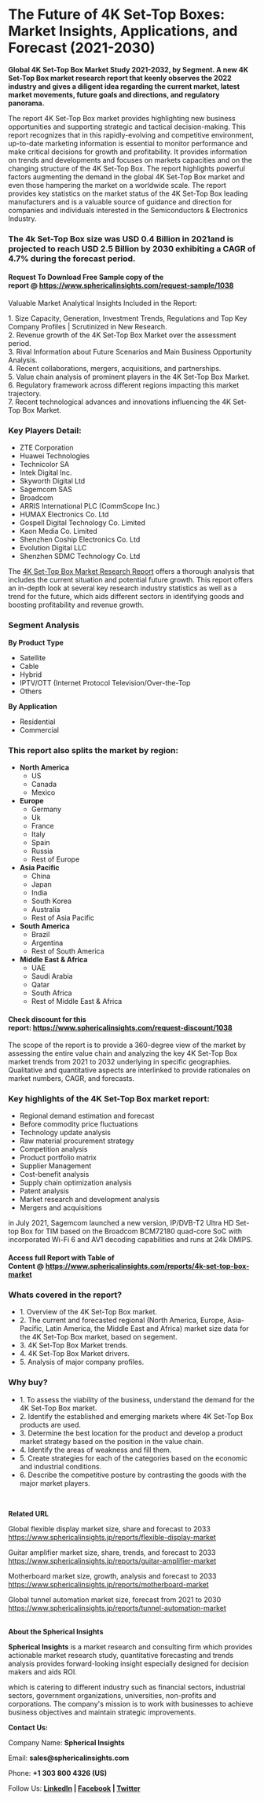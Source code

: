 <h1>The Future of 4K Set-Top Boxes: Market Insights, Applications, and Forecast (2021-2030)</h1>
<p><strong>Global 4K Set-Top Box Market Study 2021-2032, by Segment. A new 4K Set-Top Box market research report that keenly observes the 2022 industry and gives a diligent idea regarding the current market, latest market movements, future goals and directions, and regulatory panorama.</strong></p>
<p>The report 4K Set-Top Box market provides highlighting new business opportunities and supporting strategic and tactical decision-making. This report recognizes that in this rapidly-evolving and competitive environment, up-to-date marketing information is essential to monitor performance and make critical decisions for growth and profitability. It provides information on trends and developments and focuses on markets capacities and on the changing structure of the 4K Set-Top Box. The report highlights powerful factors augmenting the demand in the global 4K Set-Top Box market and even those hampering the market on a worldwide scale. The report provides key statistics on the market status of the 4K Set-Top Box leading manufacturers and is a valuable source of guidance and direction for companies and individuals interested in the Semiconductors &amp; Electronics Industry.</p>
<h3>The 4k Set-Top Box size was USD 0.4 Billion in 2021and is projected to reach USD 2.5 Billion by 2030 exhibiting a CAGR of 4.7% during the forecast period.</h3>
<h4>Request To Download Free Sample copy of the report&nbsp;@&nbsp;<a href="https://www.sphericalinsights.com/request-sample/1038" target="_blank" rel="noopener">https://www.sphericalinsights.com/request-sample/1038</a></h4>
<p>Valuable Market Analytical Insights Included in the Report:</p>
<p>1. Size Capacity, Generation, Investment Trends, Regulations and Top Key Company Profiles | Scrutinized in New Research.<br />2. Revenue growth of the 4K Set-Top Box Market over the assessment period.<br />3. Rival Information about Future Scenarios and Main Business Opportunity Analysis.<br />4. Recent collaborations, mergers, acquisitions, and partnerships.<br />5. Value chain analysis of prominent players in the 4K Set-Top Box Market.<br />6. Regulatory framework across different regions impacting this market trajectory.<br />7. Recent technological advances and innovations influencing the 4K Set-Top Box Market.</p>
<h3><strong>Key Players Detail:</strong></h3>
<ul>
<li>ZTE Corporation</li>
<li>Huawei Technologies</li>
<li>Technicolor SA</li>
<li>Intek Digital Inc.</li>
<li>Skyworth Digital Ltd</li>
<li>Sagemcom SAS</li>
<li>Broadcom</li>
<li>ARRIS International PLC (CommScope Inc.)</li>
<li>HUMAX Electronics Co. Ltd</li>
<li>Gospell Digital Technology Co. Limited</li>
<li>Kaon Media Co. Limited</li>
<li>Shenzhen Coship Electronics Co. Ltd</li>
<li>Evolution Digital LLC</li>
<li>Shenzhen SDMC Technology Co. Ltd</li>
</ul>
<p>The&nbsp;<a href="https://wordhtml.com/">4K Set-Top Box Market Research Report</a>&nbsp;offers a thorough analysis that includes the current situation and potential future growth. This report offers an in-depth look at several key research industry statistics as well as a trend for the future, which aids different sectors in identifying goods and boosting profitability and revenue growth.</p>
<h3><strong>Segment Analysis</strong></h3>
<p><strong>By Product Type</strong></p>
<ul>
<li>Satellite</li>
<li>Cable</li>
<li>Hybrid</li>
<li>IPTV/OTT (Internet Protocol Television/Over-the-Top</li>
<li>Others</li>
</ul>
<p><strong>By Application</strong></p>
<ul>
<li>Residential</li>
<li>Commercial</li>
</ul>
<h3><strong>This report also splits the market by region:</strong></h3>
<ul>
<li><strong>North America</strong>
<ul>
<li>US</li>
<li>Canada</li>
<li>Mexico</li>
</ul>
</li>
<li><strong>Europe</strong>
<ul>
<li>Germany</li>
<li>Uk</li>
<li>France</li>
<li>Italy</li>
<li>Spain</li>
<li>Russia</li>
<li>Rest of Europe</li>
</ul>
</li>
<li><strong>Asia Pacific</strong>
<ul>
<li>China</li>
<li>Japan</li>
<li>India</li>
<li>South Korea</li>
<li>Australia</li>
<li>Rest of Asia Pacific</li>
</ul>
</li>
<li><strong>South America</strong>
<ul>
<li>Brazil</li>
<li>Argentina</li>
<li>Rest of South America</li>
</ul>
</li>
<li><strong>Middle East &amp; Africa</strong>
<ul>
<li>UAE</li>
<li>Saudi Arabia</li>
<li>Qatar</li>
<li>South Africa</li>
<li>Rest of Middle East &amp; Africa</li>
</ul>
</li>
</ul>
<h4>Check discount for this report:&nbsp;<a href="https://www.sphericalinsights.com/request-discount/1038" target="_blank" rel="noopener">https://www.sphericalinsights.com/request-discount/1038</a></h4>
<p>The scope of the report is to provide a 360-degree view of the market by assessing the entire value chain and analyzing the key 4K Set-Top Box market trends from 2021 to 2032 underlying in specific geographies. Qualitative and quantitative aspects are interlinked to provide rationales on market numbers, CAGR, and forecasts.</p>
<h3><strong>Key highlights of the 4K Set-Top Box market report:</strong></h3>
<ul>
<li>Regional demand estimation and forecast</li>
<li>Before commodity price fluctuations</li>
<li>Technology update analysis</li>
<li>Raw material procurement strategy</li>
<li>Competition analysis</li>
<li>Product portfolio matrix</li>
<li>Supplier Management</li>
<li>Cost-benefit analysis</li>
<li>Supply chain optimization analysis</li>
<li>Patent analysis</li>
<li>Market research and development analysis</li>
<li>Mergers and acquisitions</li>
</ul>
<p>in July 2021, Sagemcom launched a new version, IP/DVB-T2 Ultra HD Set-top Box for TIM based on the Broadcom BCM72180 quad-core SoC with incorporated Wi-Fi 6 and AV1 decoding capabilities and runs at 24k DMIPS.</p>
<h4>Access full Report with Table of Content&nbsp;@&nbsp;<a href="https://www.sphericalinsights.com/reports/4k-set-top-box-market" target="_blank" rel="noopener">https://www.sphericalinsights.com/reports/4k-set-top-box-market</a></h4>
<h3><strong>Whats covered in the report?</strong></h3>
<ul>
<li>1. Overview of the 4K Set-Top Box market.</li>
<li>2. The current and forecasted regional (North America, Europe, Asia-Pacific, Latin America, the Middle East and Africa) market size data for the 4K Set-Top Box market, based on segement.</li>
<li>3. 4K Set-Top Box Market trends.</li>
<li>4. 4K Set-Top Box Market drivers.</li>
<li>5. Analysis of major company profiles.</li>
</ul>
<h3><strong>Why buy?</strong></h3>
<ul>
<li>1. To assess the viability of the business, understand the demand for the 4K Set-Top Box market.</li>
<li>2. Identify the established and emerging markets where 4K Set-Top Box products are used.</li>
<li>3. Determine the best location for the product and develop a product market strategy based on the position in the value chain.</li>
<li>4. Identify the areas of weakness and fill them.</li>
<li>5. Create strategies for each of the categories based on the economic and industrial conditions.</li>
<li>6. Describe the competitive posture by contrasting the goods with the major market players.</li>
</ul>
<p>&nbsp;</p>
<p><strong>Related URL</strong></p>
<p>Global flexible display market size, share and forecast to 2033<br /><a href="https://www.sphericalinsights.jp/reports/flexible-display-market">https://www.sphericalinsights.jp/reports/flexible-display-market</a>&nbsp;</p>
<p>Guitar amplifier market size, share, trends, and forecast to 2033<br /><a href="https://www.sphericalinsights.jp/reports/guitar-amplifier-market">https://www.sphericalinsights.jp/reports/guitar-amplifier-market</a>&nbsp;</p>
<p>Motherboard market size, growth, analysis and forecast to 2033<br /><a href="https://www.sphericalinsights.jp/reports/motherboard-market">https://www.sphericalinsights.jp/reports/motherboard-market</a>&nbsp;</p>
<p>Global tunnel automation market size, forecast from 2021 to 2030<br /><a href="https://www.sphericalinsights.jp/reports/tunnel-automation-market">https://www.sphericalinsights.jp/reports/tunnel-automation-market</a>&nbsp;<br /><br /></p>
<p><strong>About the Spherical Insights</strong></p>
<p><strong>Spherical Insights</strong>&nbsp;is a market research and consulting firm which provides actionable market research study, quantitative forecasting and trends analysis provides forward-looking insight especially designed for decision makers and aids ROI.</p>
<p>which is catering to different industry such as financial sectors, industrial sectors, government organizations, universities, non-profits and corporations. The company's mission is to work with businesses to achieve business objectives and maintain strategic improvements.</p>
<p><strong>Contact Us:</strong></p>
<p>Company Name:&nbsp;<strong>Spherical Insights</strong></p>
<p>Email:&nbsp;<strong>sales@sphericalinsights.com</strong></p>
<p>Phone:&nbsp;<strong>+1 303 800 4326 (US)</strong></p>
<p>Follow Us:&nbsp;<strong><a href="https://www.linkedin.com/company/spherical-insight/"><u>LinkedIn</u></a>&nbsp;|&nbsp;<a href="https://www.facebook.com/sphericalinsights22"><u>Facebook</u></a>&nbsp;|&nbsp;<a href="https://twitter.com/SInsights_US"><u>Twitter</u></a></strong></p>
<div class="article-tags">&nbsp;</div>
